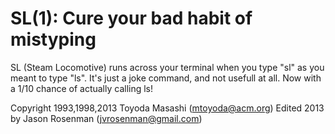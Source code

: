 SL(1): Cure your bad habit of mistyping
=======================================

SL (Steam Locomotive) runs across your terminal when you type "sl" as
you meant to type "ls". It's just a joke command, and not usefull at
all. Now with a 1/10 chance of actually calling ls!

Copyright 1993,1998,2013 Toyoda Masashi (mtoyoda@acm.org)
Edited 2013 by Jason Rosenman (jvrosenman@gmail.com)


